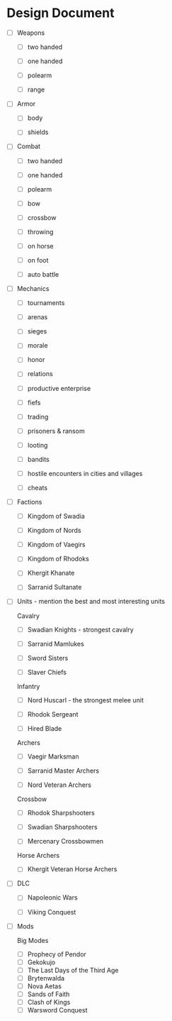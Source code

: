 # Design Document



- [ ] Weapons
  - [ ] two handed
  - [ ] one handed
  - [ ] polearm
  - [ ] range



- [ ] Armor
  - [ ] body
  - [ ] shields



- [ ] Combat
  - [ ] two handed
  - [ ] one handed
  - [ ] polearm
  - [ ] bow
  - [ ] crossbow
  - [ ] throwing
  - [ ] on horse
  - [ ] on foot
  - [ ] auto battle



- [ ] Mechanics
  - [ ] tournaments
  - [ ] arenas
  - [ ] sieges
  - [ ] morale
  - [ ] honor
  - [ ] relations
  - [ ] productive enterprise
  - [ ] fiefs
  - [ ] trading
  - [ ] prisoners & ransom
  - [ ] looting
  - [ ] bandits
  - [ ] hostile encounters in cities and villages
  - [ ] cheats



- [ ] Factions
  - [ ] Kingdom of Swadia
  - [ ] Kingdom of Nords
  - [ ] Kingdom of Vaegirs
  - [ ] Kingdom of Rhodoks
  - [ ] Khergit Khanate
  - [ ] Sarranid Sultanate



- [ ] Units - mention the best and most interesting units

  

  Cavalry

  - [ ] Swadian Knights - strongest cavalry
  - [ ] Sarranid Mamlukes
  - [ ] Sword Sisters
  - [ ] Slaver Chiefs

  

  Infantry

  - [ ] Nord Huscarl - the strongest melee unit
  - [ ] Rhodok Sergeant
  - [ ] Hired Blade

  

  Archers	

  - [ ] Vaegir Marksman
  - [ ] Sarranid Master Archers
  - [ ] Nord Veteran Archers

  

  Crossbow

  - [ ] Rhodok Sharpshooters
  - [ ] Swadian Sharpshooters
  - [ ] Mercenary Crossbowmen

  

  Horse Archers	

  - [ ] Khergit Veteran Horse Archers



- [ ] DLC
  - [ ] Napoleonic Wars
  - [ ] Viking Conquest



- [ ] Mods

  

  Big Modes

  - [ ] Prophecy of Pendor
  - [ ] Gekokujo
  - [ ] The Last Days of the Third Age
  - [ ] Brytenwalda
  - [ ] Nova Aetas
  - [ ] Sands of Faith
  - [ ] Clash of Kings
  - [ ] Warsword Conquest
